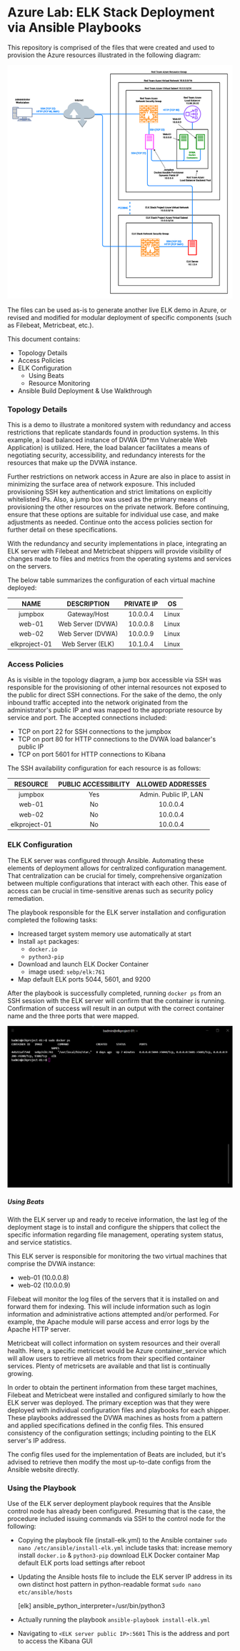 # Azure Lab: ELK Stack Deployment via Ansible Playbooks

This repository is comprised of the files that were created and used to provision the Azure resources illustrated in the following diagram:

![](images/network_topology.png)

The files can be used as-is to generate another live ELK demo in Azure, or revised and modified for modular deployment of specific components (such as Filebeat, Metricbeat, etc.).

This document contains:
- Topology Details
- Access Policies
- ELK Configuration
    - Using Beats
    - Resource Monitoring
- Ansible Build Deployment & Use Walkthrough

### Topology Details

This is a demo to illustrate a monitored system with redundancy and access restrictions that replicate standards found in production systems. In this example, a load balanced instance of DVWA (D*mn Vulnerable Web Application) is utilized. Here, the load balancer facilitates a means of negotiating security, accessibility, and redundancy interests for the resources that make up the DVWA instance.

Further restrictions on network access in Azure are also in place to assist in minimizing the surface area of network exposure. This included provisioning SSH key authentication and strict limitations on explicitly whitelisted IPs. Also, a jump box was used as the primary means of provisioning the other resources on the private network. Before continuing, ensure that these options are suitable for individual use case, and make adjustments as needed. Continue onto the access policies section for further detail on these specifications.

With the redundancy and security implementations in place, integrating an ELK server with Filebeat and Metricbeat shippers will provide visibility of changes made to files and metrics from the operating systems and services on the servers.

The below table summarizes the configuration of each virtual machine deployed:

|      NAME     |    DESCRIPTION    | PRIVATE IP |   OS  |
|:-------------:|:-----------------:|:----------:|:-----:|
|    jumpbox    |    Gateway/Host   |  10.0.0.4  | Linux |
|     web-01    | Web Server (DVWA) |  10.0.0.8  | Linux |
|     web-02    | Web Server (DVWA) |  10.0.0.9  | Linux |
| elkproject-01 |  Web Server (ELK) |  10.1.0.4  | Linux |

### Access Policies

As is visible in the topology diagram, a jump box accessible via SSH was responsible for the provisioning of other internal resources not exposed to the public for direct SSH connections. For the sake of the demo, the only inbound traffic accepted into the network originated from the administrator's public IP and was mapped to the appropriate resource by service and port. The accepted connections included:

- TCP on port 22 for SSH connections to the jumpbox
- TCP on port 80 for HTTP connections to the DVWA load balancer's public IP
- TCP on port 5601 for HTTP connections to Kibana

The SSH availability configuration for each resource is as follows:

|    RESOURCE   | PUBLIC ACCESSIBILITY |   ALLOWED ADDRESSES   |
|:-------------:|:--------------------:|:---------------------:|
|    jumpbox    |          Yes         | Admin. Public IP, LAN |
|     web-01    |          No          |        10.0.0.4       |
|     web-02    |          No          |        10.0.0.4       |
| elkproject-01 |          No          |        10.0.0.4       |

### ELK Configuration

The ELK server was configured through Ansible. Automating these elements of deployment allows for centralized configuration management. That centralization can be crucial for timely, comprehensive organization between multiple configurations that interact with each other. This ease of access can be crucial in time-sensitive arenas such as security policy remediation.

The playbook responsible for the ELK server installation and configuration completed the following tasks:

- Increased target system memory use automatically at start
- Install `apt` packages:
  - `docker.io`
  - `python3-pip`
- Download and launch ELK Docker Container
  - image used: `sebp/elk:761`
- Map default ELK ports 5044, 5601, and 9200

After the playbook is successfully completed, running `docker ps` from an SSH session with the ELK server will confirm that the container is running. Confirmation of success will result in an output with the correct container name and the three ports that were mapped.

![](images/elkproject-01_sudo_docker_ps_output.png)

##### Using Beats

With the ELK server up and ready to receive information, the last leg of the deployment stage is to install and configure the shippers that collect the specific information regarding file management, operating system status, and service statistics.

This ELK server is responsible for monitoring the two virtual machines that comprise the DVWA instance:

- web-01 (10.0.0.8)
- web-02 (10.0.0.9)

Filebeat will monitor the log files of the servers that it is installed on and forward them for indexing. This will include information such as login information and administrative actions attempted and/or performed. For example, the Apache module will parse access and error logs by the Apache HTTP server.

Metricbeat will collect information on system resources and their overall health. Here, a specific metricset would be Azure container_service which will allow users to retrieve all metrics from their specified container services. Plenty of metricsets are available and that list is continually growing.

In order to obtain the pertinent information from these target machines, Filebeat and Metricbeat were installed and configured similarly to how the ELK server was deployed. The primary exception was that they were deployed with individual configuration files and playbooks for each shipper. These playbooks addressed the DVWA machines as hosts from a pattern and applied specifications defined in the config files. This ensured consistency of the configuration settings; including pointing to the ELK server's IP address.

The config files used for the implementation of Beats are included, but it's advised to retrieve then modify the most up-to-date configs from the Ansible website directly.

### Using the Playbook

Use of the ELK server deployment playbook requires that the Ansible control node has already been configured. Presuming that is the case, the procedure included issuing commands via SSH to the control node for the following:

- Copying the playbook file (install-elk.yml) to the Ansible container
  `sudo nano /etc/ansible/install-elk.yml`
  include tasks that:
  increase memory
  install `docker.io` & `python3-pip`
  download ELK Docker container
  Map default ELK ports
  load settings after reboot
- Updating the Ansible hosts file to include the ELK server IP address in its own distinct host pattern in python-readable format
  `sudo nano etc/ansible/hosts`
  
  [elk]
  <ELK server IP> ansible_python_interpreter=/usr/bin/python3

- Actually running the playbook
  `ansible-playbook install-elk.yml`
- Navigating to `<ELK server public IP>:5601`
  This is the address and port to access the Kibana GUI
